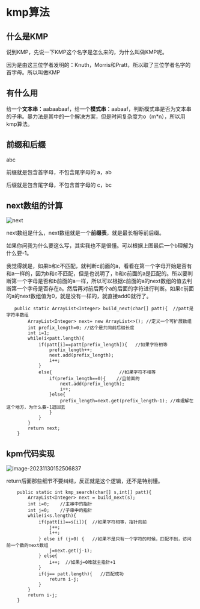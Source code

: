 # kmp算法

## 什么是KMP

说到KMP，先说一下KMP这个名字是怎么来的，为什么叫做KMP呢。

因为是由这三位学者发明的：Knuth，Morris和Pratt，所以取了三位学者名字的首字母。所以叫做KMP

## 有什么用

给一个**文本串**：aabaabaaf，给一个**模式串**：aabaaf，判断模式串是否为文本串的子串。暴力法是其中的一个解决方案，但是时间复杂度为o（m*n），所以用kmp算法。

## 前缀和后缀

abc

前缀就是包含首字母，不包含尾字母的 a，ab

后缀就是包含尾字母，不包含首字母的 c，bc

## next数组的计算

![next](D:\something\github\myCollegeLife\picture\learn\algorithm\string\1.png)

next数组是什么，next数组就是一个**前缀表**，就是最长相等前后缀。



如果你问我为什么要这么写，其实我也不是很懂。可以根据上图最后一个b理解为什么要-1。

我觉得就是，如果b和c不匹配，就判断c前面的a，看看在第一个字母开始是否有和a一样的，因为b和c不匹配，但是也说明了，b和c前面的a是匹配的。所以要判断第一个字母是否和b前面的a一样，所以可以根据c前面的a的next数组的值去判断第一个字母是否存在a。然后再对前后两个a的后面的字符进行判断。如果c前面的a的next数组值为0，就是没有一样的，就直接add0就行了。

```
   public static ArrayList<Integer> build_next(char[] patt){  //patt是字符串数组
        ArrayList<Integer> next= new ArrayList<>(); //定义一个可扩展数组
        int prefix_length=0; //这个是共同前后缀长度
        int i=1;
        while(i<patt.length){
            if(patt[i]==patt[prefix_length]){	//如果字符相等
                prefix_length++;  
                next.add(prefix_length);
                i++;
            }
            else{                         //如果字符不相等
                if(prefix_length==0){    //且前面的
                    next.add(prefix_length);
                    i++;
                }else{
                    prefix_length=next.get(prefix_length-1); //难理解在这个地方，为什么要-1退回去
                }
            }
        }
        return next;
    }
```

## kpm代码实现

![image-20231130152506837](D:\something\github\myCollegeLife\picture\learn\algorithm\string\2.png)

return后面那些细节不要纠结，反正就是这个逻辑，还不是特别懂。

```
    public static int kmp_search(char[] s,int[] patt){
        ArrayList<Integer> next = build_next(s);
        int i=0;    //主串中的指针
        int j=0;    //子串中的指针
        while(i<s.length){
            if(patt[i]==s[i]){  //如果字符相等，指针向前
                j++;
                i++;
            } else if (j>0) {   //如果不是只有一个字符的时候，匹配不到，访问前一个数的next数组
                j=next.get(j-1);
            } else{
                i++;  //如果j=0难就主指针+1
            }
            if(j== patt.length){   //匹配成功
                return i-j;
            }
        }
        return i-j;
    }

```

